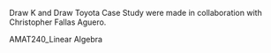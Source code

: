 Draw K and Draw Toyota Case Study were made in collaboration with Christopher Fallas Aguero.

AMAT240_Linear Algebra 
